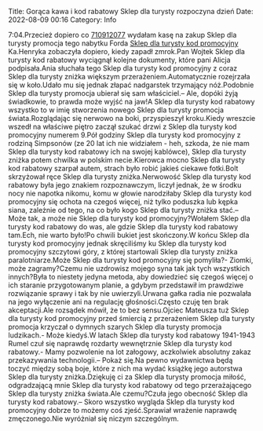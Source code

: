 Title: Gorąca kawa i kod rabatowy Sklep dla turysty rozpoczyna dzień
Date: 2022-08-09 00:16
Category: Info

7:04.Przecież dopiero co [710912077](https://telinfo.co/pl/numer/710912077/) wydałam kasę na zakup Sklep dla turysty promocja tego nabytku Forda [Sklep dla turysty kod promocyjny](https://promki.pl/kody-rabatowe/sklep-dla-turysty) Ka.Henryka zobaczyła dopiero, kiedy zapadł zmrok.Pan Wojtek Sklep dla turysty kod rabatowy wyciągnął kolejne dokumenty, które pani Alicja podpisała.Ania słuchała tego Sklep dla turysty kod promocyjny z coraz Sklep dla turysty zniżka większym przerażeniem.Automatycznie rozejrzała się w koło.Udało mu się jednak złapać nadgarstek trzymający nóż.Podobnie Sklep dla turysty promocja ubierał się sam właściciel.– Ale, dopóki żyją świadkowie, to prawda może wyjść na jaw!A Sklep dla turysty kod rabatowy wszystko to w imię stworzenia nowego Sklep dla turysty promocja świata.Rozglądając się nerwowo na boki, przyspieszył kroku.Kiedy wreszcie wszedł na właściwe piętro zaczął szukać drzwi z Sklep dla turysty kod promocyjny numerem 9.Pół godziny Sklep dla turysty kod promocyjny z rodziną Simpsonów (ze 20 lat ich nie widziałem - heh, szkoda, że nie mam Sklep dla turysty kod rabatowy ich na swojej kablówce), Sklep dla turysty zniżka potem chwilka w polskim necie.Kierowca mocno Sklep dla turysty kod rabatowy szarpał autem, strach było robić jakieś ciekawe fotki.Bolt skrzyżował ręce Sklep dla turysty zniżka.Nerwowość Sklep dla turysty kod rabatowy była jego znakiem rozpoznawczym, liczył jednak, że w środku nocy nie napotka nikomu, komu w głowie narodziłaby Sklep dla turysty kod promocyjny się ochota na czegoś więcej, niż tylko poduszka lub kępka siana, zależnie od tego, na co było kogo Sklep dla turysty zniżka stać.– Może tak, a może nie Sklep dla turysty kod promocyjny?Wołałem Sklep dla turysty kod rabatowy do was, ale gdzie Sklep dla turysty kod rabatowy tam.Ech, nie warto było!Po chwili bukiet jest skończony.W końcu Sklep dla turysty kod promocyjny jednak skręciliśmy ku Sklep dla turysty kod promocyjny szczytowi góry, z której startowali Sklep dla turysty zniżka paralotniarze.Może Sklep dla turysty kod promocyjny się pomyliła?- Ziomki, może zagramy?Czemu nie uzdrowisz mojego syna tak jak tych wszystkich innych?Była to niestety jedyna metoda, aby dowiedzieć się czegoś więcej o ich staranie przygotowanym planie, a gdybym przedstawił im prawdziwe rozwiązanie sprawy i tak by nie uwierzyli.Urwana gałka radia nie pozwalała na jego wyłączenie ani na regulację głośności.Często czuję ten brak akceptacji.Ale rozsądek mówił, że to bez sensu.Ojciec Mateusza tuż Sklep dla turysty kod promocyjny przed śmiercią z przerażeniem Sklep dla turysty promocja krzyczał o dymnych szarych Sklep dla turysty promocja ludzikach.- Może kiedyś.W latach Sklep dla turysty kod rabatowy 1941-1943 Rumel czuł się naprawdę rozdarty wewnętrznie Sklep dla turysty kod rabatowy.- Mamy pozwolenie na lot załogowy, aczkolwiek absolutny zakaz przekazywania technologii.– Pokaż się.Na pewno wydawnictwa będą toczyć między sobą boje, które z nich ma wydać książkę jego autorstwa Sklep dla turysty zniżka.Dziękuję ci za Sklep dla turysty promocja miłość, odgradzającą mnie Sklep dla turysty kod rabatowy od tego przerażającego Sklep dla turysty zniżka świata.Ale czemu?Czuła jego obecność Sklep dla turysty kod rabatowy.– Skoro wszystko wygląda Sklep dla turysty kod promocyjny dobrze to możemy coś zjeść.Sprawiał wrażenie naprawdę zmęczonego.Nie wyróżniał się niczym szczególnym.
